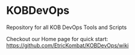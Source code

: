 # KOBDevOps
Repository for all KOB DevOps Tools and Scripts


Checkout our Home page for quick start:
https://github.com/EtricKombat/KOBDevOps/wiki

